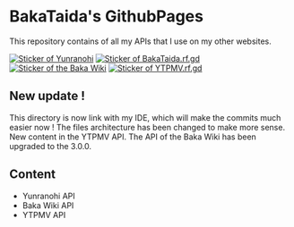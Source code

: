 # BakaTaida's GithubPages 

This repository contains of all my APIs that I use on my other websites.

[![Sticker of Yunranohi](https://bakataida.rf.gd/img/websites/yunranohi.gif)](https://yunranohi.rf.gd) [![Sticker of BakaTaida.rf.gd](https://bakataida.rf.gd/img/websites/bakataida.gif)](https://bakataida.rf.gd) [![Sticker of the Baka Wiki](https://bakataida.rf.gd/img/websites/baka-wiki.gif)](https://baka-wiki.rf.gd) [![Sticker of YTPMV.rf.gd](https://bakataida.rf.gd/img/websites/ytpmv.gif)](https://ytpmv.rf.gd)


## New update !

This directory is now link with my IDE, which will make the commits much easier now  !
The files architecture has been changed to make more sense.
New content in the YTPMV API.
The API of the Baka Wiki has been upgraded to the 3.0.0.


## Content

- Yunranohi API
- Baka Wiki API
- YTPMV API